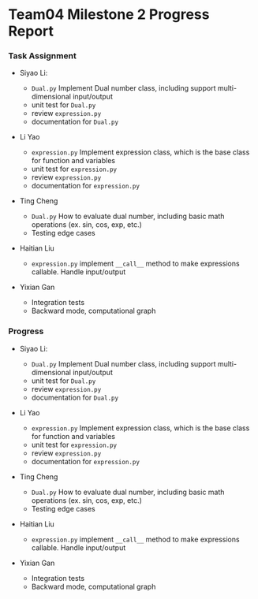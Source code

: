 # Team04 Milestone 2 Progress Report 

### Task Assignment
- Siyao Li:
  - `Dual.py` Implement Dual number class, including support multi-dimensional input/output
  - unit test for `Dual.py`
  - review `expression.py`
  - documentation for `Dual.py`

- Li Yao
  - `expression.py` Implement expression class, which is the base class for function and variables
  - unit test for `expression.py`
  - review `expression.py`
  - documentation for `expression.py`


- Ting Cheng
  - `Dual.py` How to evaluate dual number, including basic math operations (ex. sin, cos, exp, etc.)
  - Testing edge cases 
  
- Haitian Liu
  - `expression.py` implement `__call__` method to make expressions callable. Handle input/output 

- Yixian Gan
  - Integration tests 
  - Backward mode, computational graph


### Progress 
- Siyao Li:
  - `Dual.py` Implement Dual number class, including support multi-dimensional input/output
  - unit test for `Dual.py`
  - review `expression.py`
  - documentation for `Dual.py`

- Li Yao
  - `expression.py` Implement expression class, which is the base class for function and variables
  - unit test for `expression.py`
  - review `expression.py`
  - documentation for `expression.py`


- Ting Cheng
  - `Dual.py` How to evaluate dual number, including basic math operations (ex. sin, cos, exp, etc.)
  - Testing edge cases 
  
- Haitian Liu
  - `expression.py` implement `__call__` method to make expressions callable. Handle input/output 

- Yixian Gan
  - Integration tests 
  - Backward mode, computational graph
